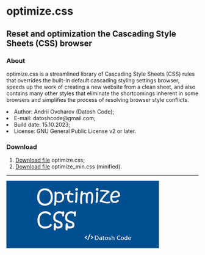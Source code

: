 <h1>optimize.css</h1>

<h2>Reset and optimization the Cascading Style Sheets (CSS) browser </h2>
<h3>About</h3>
<p>
optimize.css is a streamlined library of Cascading Style Sheets (CSS) rules that
overrides the built-in default cascading styling settings
browser, speeds up the work of creating a new website from a clean sheet,
and also contains many other styles that eliminate the shortcomings inherent in some
browsers and simplifies the process of resolving browser style conflicts.
</p

<ul>
  <li>Author: Andrii Ovcharov (Datosh Code);</li>
  <li>E-mail: datoshcode@gmail.com;</li>
  <li>Build date: 15.10.2023;</li>
  <li>License: GNU General Public License v2 or later.</li>
</ul>  

<h3>Download</h3>
<ol>
  <li>
    <a href="https://drive.google.com/file/d/1o_ujCAtzQLDZ8ZgTqyr5SwgLUCJ3riXg/view?usp=sharing">Download file</a>
    optimize.css;
  </li>
<li>
  <a href="https://drive.google.com/file/d/1OkOrAHLcU5zPt_WkvuSrA9dJEjuAicXr/view?usp=sharing">Download file</a>
  optimize_min.css (minified).
</li>
</ol>

<hr>

<div>
  <img src="img.jpg">
</div>
